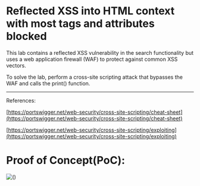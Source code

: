 # Reflected XSS into HTML context with most tags and attributes blocked

 This lab contains a reflected XSS vulnerability in the search functionality but uses a web application firewall (WAF) to protect against common XSS vectors.

To solve the lab, perform a cross-site scripting attack that bypasses the WAF and calls the print() function. 

******
References:

[https://portswigger.net/web-security/cross-site-scripting/cheat-sheet](https://portswigger.net/web-security/cross-site-scripting/cheat-sheet)

[https://portswigger.net/web-security/cross-site-scripting/exploiting](https://portswigger.net/web-security/cross-site-scripting/exploiting)



# Proof of Concept(PoC):

![()]()
